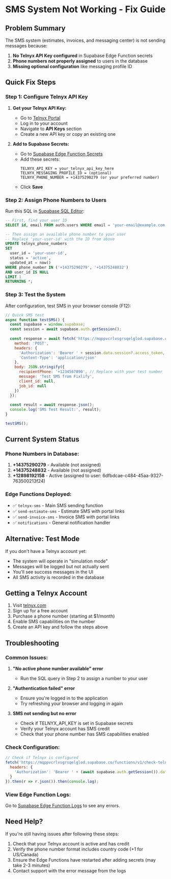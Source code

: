 # SMS System Not Working - Fix Guide

## Problem Summary
The SMS system (estimates, invoices, and messaging center) is not sending messages because:
1. **No Telnyx API Key configured** in Supabase Edge Function secrets
2. **Phone numbers not properly assigned** to users in the database
3. **Missing optional configuration** like messaging profile ID

## Quick Fix Steps

### Step 1: Configure Telnyx API Key

1. **Get your Telnyx API Key:**
   - Go to [Telnyx Portal](https://portal.telnyx.com)
   - Log in to your account
   - Navigate to **API Keys** section
   - Create a new API key or copy an existing one

2. **Add to Supabase Secrets:**
   - Go to [Supabase Edge Function Secrets](https://supabase.com/dashboard/project/mqppvcrlvsgrsqelglod/functions/secrets)
   - Add these secrets:
     ```
     TELNYX_API_KEY = your_telnyx_api_key_here
     TELNYX_MESSAGING_PROFILE_ID = (optional)
     TELNYX_PHONE_NUMBER = +14375290279 (or your preferred number)
     ```
   - Click **Save**

### Step 2: Assign Phone Numbers to Users

Run this SQL in [Supabase SQL Editor](https://supabase.com/dashboard/project/mqppvcrlvsgrsqelglod/sql/new):

```sql
-- First, find your user ID
SELECT id, email FROM auth.users WHERE email = 'your-email@example.com';

-- Then assign an available phone number to your user
-- Replace 'your-user-id' with the ID from above
UPDATE telnyx_phone_numbers 
SET 
  user_id = 'your-user-id',
  status = 'active',
  updated_at = now()
WHERE phone_number IN ('+14375290279', '+14375248832')
AND user_id IS NULL
LIMIT 1
RETURNING *;
```

### Step 3: Test the System

After configuration, test SMS in your browser console (F12):

```javascript
// Quick SMS test
async function testSMS() {
  const supabase = window.supabase;
  const session = await supabase.auth.getSession();
  
  const response = await fetch('https://mqppvcrlvsgrsqelglod.supabase.co/functions/v1/telnyx-sms', {
    method: 'POST',
    headers: {
      'Authorization': 'Bearer ' + session.data.session?.access_token,
      'Content-Type': 'application/json'
    },
    body: JSON.stringify({
      recipientPhone: '+1234567890', // Replace with your test number
      message: 'Test SMS from Fixlify',
      client_id: null,
      job_id: null
    })
  });
  
  const result = await response.json();
  console.log('SMS Test Result:', result);
}

testSMS();
```

## Current System Status

### Phone Numbers in Database:
1. **+14375290279** - Available (not assigned)
2. **+14375248832** - Available (not assigned)  
3. **+12898192158** - Active (assigned to user: 6dfbdcae-c484-45aa-9327-763500213f24)

### Edge Functions Deployed:
- ✅ `telnyx-sms` - Main SMS sending function
- ✅ `send-estimate-sms` - Estimate SMS with portal links
- ✅ `send-invoice-sms` - Invoice SMS with portal links
- ✅ `notifications` - General notification handler

## Alternative: Test Mode

If you don't have a Telnyx account yet:
- The system will operate in "simulation mode"
- Messages will be logged but not actually sent
- You'll see success messages in the UI
- All SMS activity is recorded in the database

## Getting a Telnyx Account

1. Visit [telnyx.com](https://telnyx.com)
2. Sign up for a free account
3. Purchase a phone number (starting at $1/month)
4. Enable SMS capabilities on the number
5. Create an API key and follow the steps above

## Troubleshooting

### Common Issues:

1. **"No active phone number available" error**
   - Run the SQL query in Step 2 to assign a number to your user

2. **"Authentication failed" error**
   - Ensure you're logged in to the application
   - Try refreshing your browser and logging in again

3. **SMS not sending but no error**
   - Check if TELNYX_API_KEY is set in Supabase secrets
   - Verify your Telnyx account has SMS credit
   - Check that your phone number has SMS capabilities enabled

### Check Configuration:

```javascript
// Check if Telnyx is configured
fetch('https://mqppvcrlvsgrsqelglod.supabase.co/functions/v1/check-telnyx-key', {
  headers: {
    'Authorization': 'Bearer ' + (await supabase.auth.getSession()).data.session?.access_token
  }
}).then(r => r.json()).then(console.log);
```

### View Edge Function Logs:

Go to [Supabase Edge Function Logs](https://supabase.com/dashboard/project/mqppvcrlvsgrsqelglod/functions) to see any errors.

## Need Help?

If you're still having issues after following these steps:
1. Check that your Telnyx account is active and has credit
2. Verify the phone number format includes country code (+1 for US/Canada)
3. Ensure the Edge Functions have restarted after adding secrets (may take 2-3 minutes)
4. Contact support with the error message from the logs
